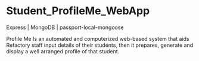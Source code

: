 # Student_ProfileMe_WebApp
Express | MongoDB | passport-local-mongoose

Profile Me Is an automated and computerized web-based system that aids Refactory staff
input details of their students, then it prepares, generate and display a well arranged
profile of that student.
